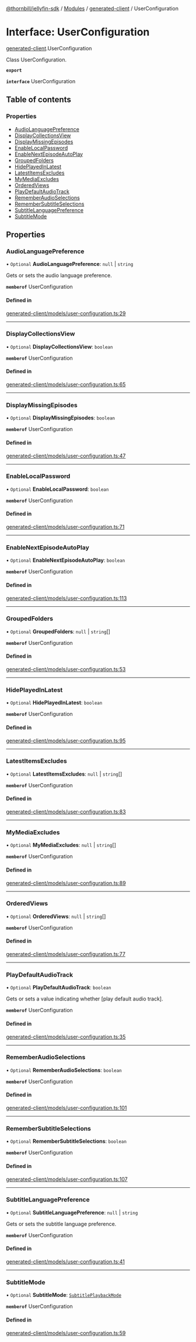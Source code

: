 [@thornbill/jellyfin-sdk](../README.md) / [Modules](../modules.md) / [generated-client](../modules/generated_client.md) / UserConfiguration

# Interface: UserConfiguration

[generated-client](../modules/generated_client.md).UserConfiguration

Class UserConfiguration.

**`export`**

**`interface`** UserConfiguration

## Table of contents

### Properties

- [AudioLanguagePreference](generated_client.UserConfiguration.md#audiolanguagepreference)
- [DisplayCollectionsView](generated_client.UserConfiguration.md#displaycollectionsview)
- [DisplayMissingEpisodes](generated_client.UserConfiguration.md#displaymissingepisodes)
- [EnableLocalPassword](generated_client.UserConfiguration.md#enablelocalpassword)
- [EnableNextEpisodeAutoPlay](generated_client.UserConfiguration.md#enablenextepisodeautoplay)
- [GroupedFolders](generated_client.UserConfiguration.md#groupedfolders)
- [HidePlayedInLatest](generated_client.UserConfiguration.md#hideplayedinlatest)
- [LatestItemsExcludes](generated_client.UserConfiguration.md#latestitemsexcludes)
- [MyMediaExcludes](generated_client.UserConfiguration.md#mymediaexcludes)
- [OrderedViews](generated_client.UserConfiguration.md#orderedviews)
- [PlayDefaultAudioTrack](generated_client.UserConfiguration.md#playdefaultaudiotrack)
- [RememberAudioSelections](generated_client.UserConfiguration.md#rememberaudioselections)
- [RememberSubtitleSelections](generated_client.UserConfiguration.md#remembersubtitleselections)
- [SubtitleLanguagePreference](generated_client.UserConfiguration.md#subtitlelanguagepreference)
- [SubtitleMode](generated_client.UserConfiguration.md#subtitlemode)

## Properties

### AudioLanguagePreference

• `Optional` **AudioLanguagePreference**: ``null`` \| `string`

Gets or sets the audio language preference.

**`memberof`** UserConfiguration

#### Defined in

[generated-client/models/user-configuration.ts:29](https://github.com/thornbill/jellyfin-sdk-typescript/blob/029620a/src/generated-client/models/user-configuration.ts#L29)

___

### DisplayCollectionsView

• `Optional` **DisplayCollectionsView**: `boolean`

**`memberof`** UserConfiguration

#### Defined in

[generated-client/models/user-configuration.ts:65](https://github.com/thornbill/jellyfin-sdk-typescript/blob/029620a/src/generated-client/models/user-configuration.ts#L65)

___

### DisplayMissingEpisodes

• `Optional` **DisplayMissingEpisodes**: `boolean`

**`memberof`** UserConfiguration

#### Defined in

[generated-client/models/user-configuration.ts:47](https://github.com/thornbill/jellyfin-sdk-typescript/blob/029620a/src/generated-client/models/user-configuration.ts#L47)

___

### EnableLocalPassword

• `Optional` **EnableLocalPassword**: `boolean`

**`memberof`** UserConfiguration

#### Defined in

[generated-client/models/user-configuration.ts:71](https://github.com/thornbill/jellyfin-sdk-typescript/blob/029620a/src/generated-client/models/user-configuration.ts#L71)

___

### EnableNextEpisodeAutoPlay

• `Optional` **EnableNextEpisodeAutoPlay**: `boolean`

**`memberof`** UserConfiguration

#### Defined in

[generated-client/models/user-configuration.ts:113](https://github.com/thornbill/jellyfin-sdk-typescript/blob/029620a/src/generated-client/models/user-configuration.ts#L113)

___

### GroupedFolders

• `Optional` **GroupedFolders**: ``null`` \| `string`[]

**`memberof`** UserConfiguration

#### Defined in

[generated-client/models/user-configuration.ts:53](https://github.com/thornbill/jellyfin-sdk-typescript/blob/029620a/src/generated-client/models/user-configuration.ts#L53)

___

### HidePlayedInLatest

• `Optional` **HidePlayedInLatest**: `boolean`

**`memberof`** UserConfiguration

#### Defined in

[generated-client/models/user-configuration.ts:95](https://github.com/thornbill/jellyfin-sdk-typescript/blob/029620a/src/generated-client/models/user-configuration.ts#L95)

___

### LatestItemsExcludes

• `Optional` **LatestItemsExcludes**: ``null`` \| `string`[]

**`memberof`** UserConfiguration

#### Defined in

[generated-client/models/user-configuration.ts:83](https://github.com/thornbill/jellyfin-sdk-typescript/blob/029620a/src/generated-client/models/user-configuration.ts#L83)

___

### MyMediaExcludes

• `Optional` **MyMediaExcludes**: ``null`` \| `string`[]

**`memberof`** UserConfiguration

#### Defined in

[generated-client/models/user-configuration.ts:89](https://github.com/thornbill/jellyfin-sdk-typescript/blob/029620a/src/generated-client/models/user-configuration.ts#L89)

___

### OrderedViews

• `Optional` **OrderedViews**: ``null`` \| `string`[]

**`memberof`** UserConfiguration

#### Defined in

[generated-client/models/user-configuration.ts:77](https://github.com/thornbill/jellyfin-sdk-typescript/blob/029620a/src/generated-client/models/user-configuration.ts#L77)

___

### PlayDefaultAudioTrack

• `Optional` **PlayDefaultAudioTrack**: `boolean`

Gets or sets a value indicating whether [play default audio track].

**`memberof`** UserConfiguration

#### Defined in

[generated-client/models/user-configuration.ts:35](https://github.com/thornbill/jellyfin-sdk-typescript/blob/029620a/src/generated-client/models/user-configuration.ts#L35)

___

### RememberAudioSelections

• `Optional` **RememberAudioSelections**: `boolean`

**`memberof`** UserConfiguration

#### Defined in

[generated-client/models/user-configuration.ts:101](https://github.com/thornbill/jellyfin-sdk-typescript/blob/029620a/src/generated-client/models/user-configuration.ts#L101)

___

### RememberSubtitleSelections

• `Optional` **RememberSubtitleSelections**: `boolean`

**`memberof`** UserConfiguration

#### Defined in

[generated-client/models/user-configuration.ts:107](https://github.com/thornbill/jellyfin-sdk-typescript/blob/029620a/src/generated-client/models/user-configuration.ts#L107)

___

### SubtitleLanguagePreference

• `Optional` **SubtitleLanguagePreference**: ``null`` \| `string`

Gets or sets the subtitle language preference.

**`memberof`** UserConfiguration

#### Defined in

[generated-client/models/user-configuration.ts:41](https://github.com/thornbill/jellyfin-sdk-typescript/blob/029620a/src/generated-client/models/user-configuration.ts#L41)

___

### SubtitleMode

• `Optional` **SubtitleMode**: [`SubtitlePlaybackMode`](../enums/generated_client.SubtitlePlaybackMode.md)

**`memberof`** UserConfiguration

#### Defined in

[generated-client/models/user-configuration.ts:59](https://github.com/thornbill/jellyfin-sdk-typescript/blob/029620a/src/generated-client/models/user-configuration.ts#L59)
